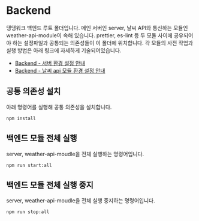 # Backend
댕댕워크 백엔드 루트 폴더입니다.
메인 서버인 server, 날씨 API와 통신하는 모듈인 weather-api-module이 속해 있습니다.
prettier, es-lint 등 두 모듈 사이에 공유되어야 하는 설정파일과 공통되는 의존성들이 이 폴더에 위치합니다.
각 모듈의 사전 작업과 실행 방법은 아래 링크에 자세하게 기술되어있습니다.
- [Backend - 서버 환경 설정 안내](https://github.com/dangdangwalk/dangdang-walk/blob/main/backend/server/README.md)
- [Backend - 날씨 api 모듈 환경 설정 안내](https://github.com/dangdangwalk/dangdang-walk/blob/main/backend/weather-api-module/README.md)

## 공통 의존성 설치
아래 명령어를 실행해 공통 의존성을 설치합니다.
```
npm install
```
## 백엔드 모듈 전체 실행
server, weather-api-moudle을 전체 실행하는 명령어입니다.
```
npm run start:all
```

## 백엔드 모듈 전체 실행 중지
server, weather-api-moudle을 전체 실행 중지하는 명령어입니다.
```
npm run stop:all
```